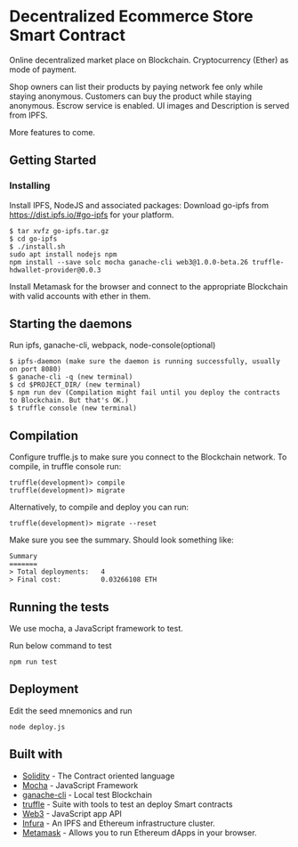 # Decentralized Ecommerce Store Smart Contract

Online decentralized market place on Blockchain. Cryptocurrency (Ether) as mode of payment.

Shop owners can list their products by paying network fee only while staying anonymous. Customers can buy the product while staying anonymous. Escrow service is enabled. UI images and Description is served from IPFS.

More features to come.

## Getting Started

### Installing
Install IPFS, NodeJS and associated packages:
Download go-ipfs from https://dist.ipfs.io/#go-ipfs for your platform.
```
$ tar xvfz go-ipfs.tar.gz
$ cd go-ipfs
$ ./install.sh
sudo apt install nodejs npm
npm install --save solc mocha ganache-cli web3@1.0.0-beta.26 truffle-hdwallet-provider@0.0.3

```
Install Metamask for the browser and connect to the appropriate Blockchain with valid accounts with ether in them.

## Starting the daemons

Run ipfs, ganache-cli, webpack, node-console(optional)
```
$ ipfs-daemon (make sure the daemon is running successfully, usually on port 8080)
$ ganache-cli -q (new terminal)
$ cd $PROJECT_DIR/ (new terminal)
$ npm run dev (Compilation might fail until you deploy the contracts to Blockchain. But that's OK.)
$ truffle console (new terminal)
```

## Compilation
Configure truffle.js to make sure you connect to the Blockchain network.
To compile, in truffle console run:
```
truffle(development)> compile
truffle(development)> migrate
```
Alternatively, to compile and deploy you can run:
```
truffle(development)> migrate --reset
```
 Make sure you see the summary. Should look something like:
 ```
 Summary
=======
> Total deployments:   4
> Final cost:          0.03266108 ETH
```
## Running the tests
We use mocha, a JavaScript framework to test.

Run below command to test
```
npm run test
```

## Deployment
Edit the seed mnemonics and run
```
node deploy.js
```

## Built with
* [Solidity](https://solidity.readthedocs.io/en/v0.4.0/) - The Contract oriented language
* [Mocha](https://github.com/mochajs/mocha) - JavaScript Framework
* [ganache-cli](https://truffleframework.com/ganache) - Local test Blockchain
* [truffle](https://truffleframework.com/) - Suite with tools to test an deploy Smart contracts
* [Web3](https://github.com/ethereum/wiki/wiki/JavaScript-API) - JavaScript app API
* [Infura](https://infura.io/) - An IPFS and Ethereum infrastructure cluster.
* [Metamask](https://metamask.io/) - Allows you to run Ethereum dApps in your browser.
